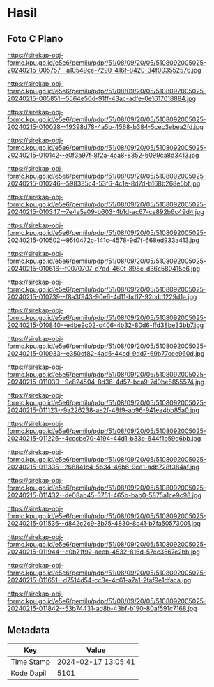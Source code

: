 # Hasil

## Foto C Plano

https://sirekap-obj-formc.kpu.go.id/e5e6/pemilu/pdpr/51/08/09/20/05/5108092005025-20240215-005757--a10549ce-7290-416f-8420-34f003552576.jpg

https://sirekap-obj-formc.kpu.go.id/e5e6/pemilu/pdpr/51/08/09/20/05/5108092005025-20240215-005851--5564e50d-91ff-43ac-adfe-0e1617018884.jpg

https://sirekap-obj-formc.kpu.go.id/e5e6/pemilu/pdpr/51/08/09/20/05/5108092005025-20240215-010028--19398d78-4a5b-4568-b384-5cec3ebea2fd.jpg

https://sirekap-obj-formc.kpu.go.id/e5e6/pemilu/pdpr/51/08/09/20/05/5108092005025-20240215-010142--e0f3a97f-8f2a-4ca8-8352-6099ca8d3413.jpg

https://sirekap-obj-formc.kpu.go.id/e5e6/pemilu/pdpr/51/08/09/20/05/5108092005025-20240215-010246--598335c4-53f6-4c1e-8d7d-b168b268e5bf.jpg

https://sirekap-obj-formc.kpu.go.id/e5e6/pemilu/pdpr/51/08/09/20/05/5108092005025-20240215-010347--7e4e5a09-b603-4b1d-ac67-ce892b6c49d4.jpg

https://sirekap-obj-formc.kpu.go.id/e5e6/pemilu/pdpr/51/08/09/20/05/5108092005025-20240215-010502--95f0472c-141c-4578-9d7f-668ed933a413.jpg

https://sirekap-obj-formc.kpu.go.id/e5e6/pemilu/pdpr/51/08/09/20/05/5108092005025-20240215-010616--f0070707-d7dd-460f-898c-d36c580415e6.jpg

https://sirekap-obj-formc.kpu.go.id/e5e6/pemilu/pdpr/51/08/09/20/05/5108092005025-20240215-010739--f8a3f943-90e6-4d11-bd17-92cdc1229d1a.jpg

https://sirekap-obj-formc.kpu.go.id/e5e6/pemilu/pdpr/51/08/09/20/05/5108092005025-20240215-010840--e4be9c02-c406-4b32-80d6-ffd38be33bb7.jpg

https://sirekap-obj-formc.kpu.go.id/e5e6/pemilu/pdpr/51/08/09/20/05/5108092005025-20240215-010933--e350ef82-4ad5-44cd-9dd7-69b77cee960d.jpg

https://sirekap-obj-formc.kpu.go.id/e5e6/pemilu/pdpr/51/08/09/20/05/5108092005025-20240215-011030--9e824504-8d36-4d57-bca9-7d0be6855574.jpg

https://sirekap-obj-formc.kpu.go.id/e5e6/pemilu/pdpr/51/08/09/20/05/5108092005025-20240215-011123--9a226238-ae2f-48f9-ab96-941ea4bb85a0.jpg

https://sirekap-obj-formc.kpu.go.id/e5e6/pemilu/pdpr/51/08/09/20/05/5108092005025-20240215-011226--4cccbe70-4194-44d1-b33e-644f1b59d6bb.jpg

https://sirekap-obj-formc.kpu.go.id/e5e6/pemilu/pdpr/51/08/09/20/05/5108092005025-20240215-011335--268841c4-5b34-46b6-9ce1-adb728f384af.jpg

https://sirekap-obj-formc.kpu.go.id/e5e6/pemilu/pdpr/51/08/09/20/05/5108092005025-20240215-011432--de08ab45-3751-465b-bab0-5875a1ce9c98.jpg

https://sirekap-obj-formc.kpu.go.id/e5e6/pemilu/pdpr/51/08/09/20/05/5108092005025-20240215-011536--d842c2c9-3b75-4830-8c41-b7fa50573001.jpg

https://sirekap-obj-formc.kpu.go.id/e5e6/pemilu/pdpr/51/08/09/20/05/5108092005025-20240215-011944--d0b71f92-aeeb-4532-816d-57ec3567e2bb.jpg

https://sirekap-obj-formc.kpu.go.id/e5e6/pemilu/pdpr/51/08/09/20/05/5108092005025-20240215-011651--d7514d54-cc3e-4c61-a7a1-2faf9e1dfaca.jpg

https://sirekap-obj-formc.kpu.go.id/e5e6/pemilu/pdpr/51/08/09/20/05/5108092005025-20240215-011842--53b74431-ad8b-43bf-b190-80af591c7168.jpg


## Metadata

| Key        | Value               |
| ---------- | ------------------- |
| Time Stamp | 2024-02-17 13:05:41 |
| Kode Dapil | 5101                |



